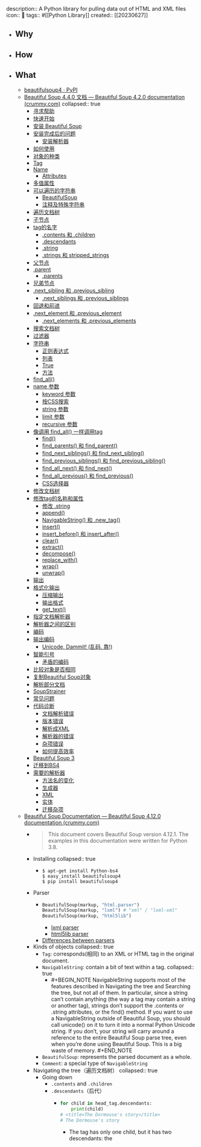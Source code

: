 description:: A Python library for pulling data out of HTML and XML files
icon:: 🐍
tags:: #[[Python Library]]
created:: [[20230627]]

- ## Why
- ## How
- ## What
  - [beautifulsoup4 · PyPI](https://pypi.org/project/beautifulsoup4/)
  - [Beautiful Soup 4.4.0 文档 — Beautiful Soup 4.2.0 documentation (crummy.com)](https://www.crummy.com/software/BeautifulSoup/bs4/doc.zh/)
    collapsed:: true
    - [寻求帮助](https://www.crummy.com/software/BeautifulSoup/bs4/doc.zh/#id5)
    - [快速开始](https://www.crummy.com/software/BeautifulSoup/bs4/doc.zh/#id8)
    - [安装 Beautiful Soup](https://www.crummy.com/software/BeautifulSoup/bs4/doc.zh/#id9)
    - [安装完成后的问题](https://www.crummy.com/software/BeautifulSoup/bs4/doc.zh/#id12)
      - [安装解析器](https://www.crummy.com/software/BeautifulSoup/bs4/doc.zh/#id13)
    - [如何使用](https://www.crummy.com/software/BeautifulSoup/bs4/doc.zh/#id14)
    - [对象的种类](https://www.crummy.com/software/BeautifulSoup/bs4/doc.zh/#id15)
    - [Tag](https://www.crummy.com/software/BeautifulSoup/bs4/doc.zh/#tag)
    - [Name](https://www.crummy.com/software/BeautifulSoup/bs4/doc.zh/#name)
      - [Attributes](https://www.crummy.com/software/BeautifulSoup/bs4/doc.zh/#attributes)
    - [多值属性](https://www.crummy.com/software/BeautifulSoup/bs4/doc.zh/#id16)
    - [可以遍历的字符串](https://www.crummy.com/software/BeautifulSoup/bs4/doc.zh/#id17)
      - [BeautifulSoup](https://www.crummy.com/software/BeautifulSoup/bs4/doc.zh/#beautifulsoup)
      - [注释及特殊字符串](https://www.crummy.com/software/BeautifulSoup/bs4/doc.zh/#id18)
    - [遍历文档树](https://www.crummy.com/software/BeautifulSoup/bs4/doc.zh/#id19)
    - [子节点](https://www.crummy.com/software/BeautifulSoup/bs4/doc.zh/#id20)
    - [tag的名字](https://www.crummy.com/software/BeautifulSoup/bs4/doc.zh/#id21)
      - [.contents 和 .children](https://www.crummy.com/software/BeautifulSoup/bs4/doc.zh/#contents-children)
      - [.descendants](https://www.crummy.com/software/BeautifulSoup/bs4/doc.zh/#descendants)
      - [.string](https://www.crummy.com/software/BeautifulSoup/bs4/doc.zh/#string)
      - [.strings 和 stripped_strings](https://www.crummy.com/software/BeautifulSoup/bs4/doc.zh/#strings-stripped-strings)
    - [父节点](https://www.crummy.com/software/BeautifulSoup/bs4/doc.zh/#id24)
    - [.parent](https://www.crummy.com/software/BeautifulSoup/bs4/doc.zh/#parent)
      - [.parents](https://www.crummy.com/software/BeautifulSoup/bs4/doc.zh/#parents)
    - [兄弟节点](https://www.crummy.com/software/BeautifulSoup/bs4/doc.zh/#id25)
    - [.next_sibling 和 .previous_sibling](https://www.crummy.com/software/BeautifulSoup/bs4/doc.zh/#next-sibling-previous-sibling)
      - [.next_siblings 和 .previous_siblings](https://www.crummy.com/software/BeautifulSoup/bs4/doc.zh/#next-siblings-previous-siblings)
    - [回退和前进](https://www.crummy.com/software/BeautifulSoup/bs4/doc.zh/#id26)
    - [.next_element 和 .previous_element](https://www.crummy.com/software/BeautifulSoup/bs4/doc.zh/#next-element-previous-element)
      - [.next_elements 和 .previous_elements](https://www.crummy.com/software/BeautifulSoup/bs4/doc.zh/#next-elements-previous-elements)
    - [搜索文档树](https://www.crummy.com/software/BeautifulSoup/bs4/doc.zh/#id28)
    - [过滤器](https://www.crummy.com/software/BeautifulSoup/bs4/doc.zh/#id29)
    - [字符串](https://www.crummy.com/software/BeautifulSoup/bs4/doc.zh/#id31)
      - [正则表达式](https://www.crummy.com/software/BeautifulSoup/bs4/doc.zh/#id32)
      - [列表](https://www.crummy.com/software/BeautifulSoup/bs4/doc.zh/#id33)
      - [True](https://www.crummy.com/software/BeautifulSoup/bs4/doc.zh/#true)
      - [方法](https://www.crummy.com/software/BeautifulSoup/bs4/doc.zh/#id34)
    - [find_all()](https://www.crummy.com/software/BeautifulSoup/bs4/doc.zh/#find-all)
    - [name 参数](https://www.crummy.com/software/BeautifulSoup/bs4/doc.zh/#id36)
      - [keyword 参数](https://www.crummy.com/software/BeautifulSoup/bs4/doc.zh/#keyword)
      - [按CSS搜索](https://www.crummy.com/software/BeautifulSoup/bs4/doc.zh/#css)
      - [string 参数](https://www.crummy.com/software/BeautifulSoup/bs4/doc.zh/#id37)
      - [limit 参数](https://www.crummy.com/software/BeautifulSoup/bs4/doc.zh/#limit)
      - [recursive 参数](https://www.crummy.com/software/BeautifulSoup/bs4/doc.zh/#recursive)
    - [像调用 find_all() 一样调用tag](https://www.crummy.com/software/BeautifulSoup/bs4/doc.zh/#find-all-tag)
      - [find()](https://www.crummy.com/software/BeautifulSoup/bs4/doc.zh/#find)
      - [find_parents() 和 find_parent()](https://www.crummy.com/software/BeautifulSoup/bs4/doc.zh/#find-parents-find-parent)
      - [find_next_siblings() 和 find_next_sibling()](https://www.crummy.com/software/BeautifulSoup/bs4/doc.zh/#find-next-siblings-find-next-sibling)
      - [find_previous_siblings() 和 find_previous_sibling()](https://www.crummy.com/software/BeautifulSoup/bs4/doc.zh/#find-previous-siblings-find-previous-sibling)
      - [find_all_next() 和 find_next()](https://www.crummy.com/software/BeautifulSoup/bs4/doc.zh/#find-all-next-find-next)
      - [find_all_previous() 和 find_previous()](https://www.crummy.com/software/BeautifulSoup/bs4/doc.zh/#find-all-previous-find-previous)
      - [CSS选择器](https://www.crummy.com/software/BeautifulSoup/bs4/doc.zh/#id42)
    - [修改文档树](https://www.crummy.com/software/BeautifulSoup/bs4/doc.zh/#id45)
    - [修改tag的名称和属性](https://www.crummy.com/software/BeautifulSoup/bs4/doc.zh/#id46)
      - [修改 .string](https://www.crummy.com/software/BeautifulSoup/bs4/doc.zh/#id47)
      - [append()](https://www.crummy.com/software/BeautifulSoup/bs4/doc.zh/#append)
      - [NavigableString() 和 .new_tag()](https://www.crummy.com/software/BeautifulSoup/bs4/doc.zh/#navigablestring-new-tag)
      - [insert()](https://www.crummy.com/software/BeautifulSoup/bs4/doc.zh/#insert)
      - [insert_before() 和 insert_after()](https://www.crummy.com/software/BeautifulSoup/bs4/doc.zh/#insert-before-insert-after)
      - [clear()](https://www.crummy.com/software/BeautifulSoup/bs4/doc.zh/#clear)
      - [extract()](https://www.crummy.com/software/BeautifulSoup/bs4/doc.zh/#extract)
      - [decompose()](https://www.crummy.com/software/BeautifulSoup/bs4/doc.zh/#decompose)
      - [replace_with()](https://www.crummy.com/software/BeautifulSoup/bs4/doc.zh/#replace-with)
      - [wrap()](https://www.crummy.com/software/BeautifulSoup/bs4/doc.zh/#wrap)
      - [unwrap()](https://www.crummy.com/software/BeautifulSoup/bs4/doc.zh/#unwrap)
    - [输出](https://www.crummy.com/software/BeautifulSoup/bs4/doc.zh/#id49)
    - [格式化输出](https://www.crummy.com/software/BeautifulSoup/bs4/doc.zh/#id50)
      - [压缩输出](https://www.crummy.com/software/BeautifulSoup/bs4/doc.zh/#id51)
      - [输出格式](https://www.crummy.com/software/BeautifulSoup/bs4/doc.zh/#id52)
      - [get_text()](https://www.crummy.com/software/BeautifulSoup/bs4/doc.zh/#get-text)
    - [指定文档解析器](https://www.crummy.com/software/BeautifulSoup/bs4/doc.zh/#id53)
    - [解析器之间的区别](https://www.crummy.com/software/BeautifulSoup/bs4/doc.zh/#id54)
    - [编码](https://www.crummy.com/software/BeautifulSoup/bs4/doc.zh/#id56)
    - [输出编码](https://www.crummy.com/software/BeautifulSoup/bs4/doc.zh/#id58)
      - [Unicode, Dammit! (乱码, 靠!)](https://www.crummy.com/software/BeautifulSoup/bs4/doc.zh/#unicode-dammit)
    - [智能引号](https://www.crummy.com/software/BeautifulSoup/bs4/doc.zh/#id59)
      - [矛盾的编码](https://www.crummy.com/software/BeautifulSoup/bs4/doc.zh/#id61)
    - [比较对象是否相同](https://www.crummy.com/software/BeautifulSoup/bs4/doc.zh/#id63)
    - [复制Beautiful Soup对象](https://www.crummy.com/software/BeautifulSoup/bs4/doc.zh/#id64)
    - [解析部分文档](https://www.crummy.com/software/BeautifulSoup/bs4/doc.zh/#id65)
    - [SoupStrainer](https://www.crummy.com/software/BeautifulSoup/bs4/doc.zh/#soupstrainer)
    - [常见问题](https://www.crummy.com/software/BeautifulSoup/bs4/doc.zh/#id66)
    - [代码诊断](https://www.crummy.com/software/BeautifulSoup/bs4/doc.zh/#id67)
      - [文档解析错误](https://www.crummy.com/software/BeautifulSoup/bs4/doc.zh/#id68)
      - [版本错误](https://www.crummy.com/software/BeautifulSoup/bs4/doc.zh/#id69)
      - [解析成XML](https://www.crummy.com/software/BeautifulSoup/bs4/doc.zh/#xml)
      - [解析器的错误](https://www.crummy.com/software/BeautifulSoup/bs4/doc.zh/#id70)
      - [杂项错误](https://www.crummy.com/software/BeautifulSoup/bs4/doc.zh/#id72)
      - [如何提高效率](https://www.crummy.com/software/BeautifulSoup/bs4/doc.zh/#id73)
    - [Beautiful Soup 3](https://www.crummy.com/software/BeautifulSoup/bs4/doc.zh/#beautiful-soup-3)
    - [迁移到BS4](https://www.crummy.com/software/BeautifulSoup/bs4/doc.zh/#id76)
    - [需要的解析器](https://www.crummy.com/software/BeautifulSoup/bs4/doc.zh/#id77)
      - [方法名的变化](https://www.crummy.com/software/BeautifulSoup/bs4/doc.zh/#id78)
      - [生成器](https://www.crummy.com/software/BeautifulSoup/bs4/doc.zh/#id79)
      - [XML](https://www.crummy.com/software/BeautifulSoup/bs4/doc.zh/#id80)
      - [实体](https://www.crummy.com/software/BeautifulSoup/bs4/doc.zh/#id81)
      - [迁移杂项](https://www.crummy.com/software/BeautifulSoup/bs4/doc.zh/#id82)
  - [Beautiful Soup Documentation — Beautiful Soup 4.12.0 documentation (crummy.com)](https://www.crummy.com/software/BeautifulSoup/bs4/doc/)
    - > This document covers Beautiful Soup version 4.12.1. The examples in this documentation were written for Python 3.8.
    - Installing
      collapsed:: true
      - ```
        $ apt-get install Python-bs4
        $ easy_install beautifulsoup4
        $ pip install beautifulsoup4
        ```
    - Parser
      - ```python
        BeautifulSoup(markup, "html.parser")
        BeautifulSoup(markup, "lxml") # "xml" / "lxml-xml"
        BeautifulSoup(markup, "html5lib")
        ```
        - [lxml parser](http://lxml.de/)
        - [html5lib parser](http://code.google.com/p/html5lib/)
      - [Differences between parsers](https://www.crummy.com/software/BeautifulSoup/bs4/doc/#differences-between-parsers)
    - Kinds of objects
      collapsed:: true
      - `Tag`: corresponds(相同) to an XML or HTML tag in the original document.
      - `NavigableString`: contain a bit of text within a tag.
        collapsed:: true
        - #+BEGIN_NOTE
          NavigableString supports most of the features described in Navigating the tree and Searching the tree, but not all of them. In particular, since a string can’t contain anything (the way a tag may contain a string or another tag), strings don’t support the .contents or .string attributes, or the find() method.
          If you want to use a NavigableString outside of Beautiful Soup, you should call unicode() on it to turn it into a normal Python Unicode string. If you don’t, your string will carry around a reference to the entire Beautiful Soup parse tree, even when you’re done using Beautiful Soup. This is a big waste of memory.
          #+END_NOTE
      - `BeautifulSoup`:  represents the parsed document as a whole.
      - `Comment`:  a special type of `NavigableString`
    - Navigating the tree（遍历文档树）
      collapsed:: true
      - Going down
        - `.contents` and `.children`
        - `.descendants`（后代）
          - ```python
            for child in head_tag.descendants:
                print(child)
            # <title>The Dormouse's story</title>
            # The Dormouse's story
            ```
            - The <head> tag has only one child, but it has two descendants: the <title> tag and the <title> tag’s child.
        - .`strings` and `stripped_strings`
          - The <head> tag has only one child, but it has two descendants: the <title> tag and the <title> tag’s child.
      - Going up
        - `.parent`
        - `.parents`
      - Going sideways
        - `.next_sibling` and `.previous_sibling`
        - `.next_siblings` and `.previous_siblings`
      - Going back and forth
        - `.next_element` 和 `.previous_element`
    - Searching the tree
      - Kinds of filters 
        - String `soup.find_all('b')`
        - Regular expression `soup.find_all(re.compile("^b"))`
        - List `soup.find_all(["a", "b"])`
        - True `soup.find_all(True)`
        - Function
          collapsed:: true
          - ```python
            def has_class_but_no_id(tag):
                return tag.has_attr('class') and not tag.has_attr('id')
            soup.find_all(has_class_but_no_id)
            ```
      - `find_all(name, attrs, recursive, string, limit, **kwargs)`
        -
-
- ## Notes
  - #+BEGIN_NOTE
    Self-closing tags, like `<br/>`, `<img/>`, have a redundant block under `html.parser`!
    #+END_NOTE
    - ```python
      from bs4 import BeautifulSoup
      html_doc='''
      <a class="work_thumb_box" data-vue-component="thumb-img-popup">
        <img/>
        <br/>
        <div class="work_img_popover" v-cloak="">
          <img/>
        </div>
      </a>
      '''
      soup = BeautifulSoup(html_doc, 'html.parser')
      print(soup.a.img.next_sibling) #2
      print(soup.a.img.next_sibling
            			.next_sibling.next_sibling) # 2
      print(soup.a.img.next_sibling
            			.next_sibling.next_sibling
            			.next_sibling.img.next_sibling) # 2
      ```
    - 如上代码，在原生的扫描器下，打印了三个自闭和标签的下一个兄弟，得到的是 6 个换行符，然后回显显示7行。
-